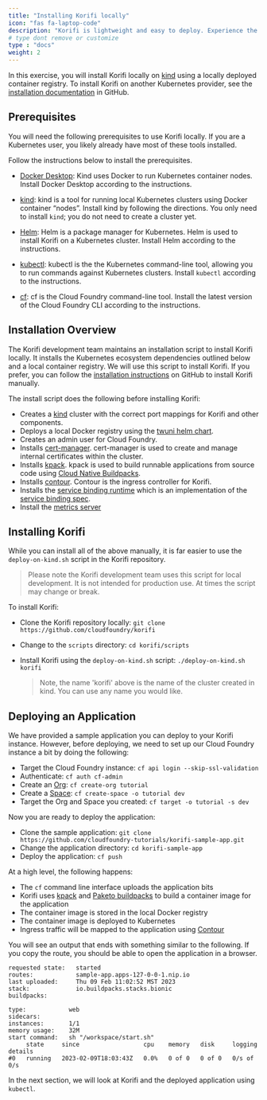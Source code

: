 ```yaml
---
title: "Installing Korifi locally"
icon: "fas fa-laptop-code" 
description: "Korifi is lightweight and easy to deploy. Experience the power and simplicity of Korifi by installing it locally on Kubernetes using Kind."
# type dont remove or customize
type : "docs"
weight: 2 
---
```


In this exercise, you will install Korifi locally on [kind](https://kind.sigs.k8s.io) using a locally deployed container registry. To install Korifi on another Kubernetes provider, see the [installation documentation](https://github.com/cloudfoundry/korifi/blob/main/INSTALL.md) in GitHub.

## Prerequisites

You will need the following prerequisites to use Korifi locally. If you are a Kubernetes user, you likely already have most of these tools installed.

Follow the instructions below to install the prerequisites.

* [Docker Desktop](https://docs.docker.com/desktop/): Kind uses Docker to run Kubernetes container nodes. Install Docker Desktop according to the instructions.

* [kind](https://kind.sigs.k8s.io/docs/user/quick-start#installation): kind is a tool for running local Kubernetes clusters using Docker container “nodes”. Install kind by following the directions. You only need to install `kind`; you do not need to create a cluster yet.

* [Helm](https://helm.sh/docs/intro/install/): Helm is a package manager for Kubernetes. Helm is used to install Korifi on a Kubernetes cluster. Install Helm according to the instructions.

* [kubectl](https://kubernetes.io/docs/tasks/tools/): kubectl is the the Kubernetes command-line tool, allowing you to run commands against Kubernetes clusters. Install `kubectl` according to the instructions.

* [cf](https://github.com/cloudfoundry/cli/wiki/V8-CLI-Installation-Guide): cf is the Cloud Foundry command-line tool. Install the latest version of the Cloud Foundry CLI according to the instructions.

## Installation Overview

The Korifi development team maintains an installation script to install Korifi locally. It installs the Kubernetes ecosystem dependencies outlined below and a local container registry. We will use this script to install Korifi. If you prefer, you can follow the [installation instructions](https://github.com/cloudfoundry/korifi/blob/main/INSTALL.kind.md) on GitHub to install Korifi manually.

The install script does the following before installing Korifi:

- Creates a [kind](https://kind.sigs.k8s.io) cluster with the correct port mappings for Korifi and other components.
- Deploys a local Docker registry using the [twuni helm chart](https://github.com/twuni/docker-registry.helm).
- Creates an admin user for Cloud Foundry.
- Installs [cert-manager](https://github.com/cert-manager/cert-manager). cert-manager is used to create and manage internal certificates within the cluster.
- Installs [kpack](https://github.com/pivotal/kpack). kpack is used to build runnable applications from source code using [Cloud Native Buildpacks](https://buildpacks.io/).
- Installs [contour](https://projectcontour.io). Contour is the ingress controller for Korifi.
- Installs the [service binding runtime](https://github.com/servicebinding/runtime) which is an implementation of the [service binding spec](https://servicebinding.io/).
- Install the [metrics server](https://github.com/kubernetes-sigs/metrics-server)

## Installing Korifi

While you can install all of the above manually, it is far easier to use the `deploy-on-kind.sh` script in the Korifi repository. 

> Please note the Korifi development team uses this script for local development. It is not intended for production use. At times the script may change or break.

To install Korifi:

- Clone the Korifi repository locally: `git clone https://github.com/cloudfoundry/korifi`
- Change to the `scripts` directory: `cd korifi/scripts`
- Install Korifi using the `deploy-on-kind.sh` script: `./deploy-on-kind.sh korifi`
  
  > Note, the name 'korifi' above is the name of the cluster created in kind. You can use any name you would like.

## Deploying an Application

We have provided a sample application you can deploy to your Korifi instance. However, before deploying, we need to set up our Cloud Foundry instance a bit by doing the following:

- Target the Cloud Foundry instance: `cf api login --skip-ssl-validation`
- Authenticate: `cf auth cf-admin`
- Create an [Org](https://docs.cloudfoundry.org/concepts/roles.html#orgs): `cf create-org tutorial`
- Create a [Space](https://docs.cloudfoundry.org/concepts/roles.html#spaces): `cf create-space -o tutorial dev`
- Target the Org and Space you created: `cf target -o tutorial -s dev`

Now you are ready to deploy the application:

- Clone the sample application: `git clone https://github.com/cloudfoundry-tutorials/korifi-sample-app.git`
- Change the application directory: `cd korifi-sample-app`
- Deploy the application: `cf push`

At a high level, the following happens:

- The `cf` command line interface uploads the application bits
- Korifi uses [kpack](https://github.com/pivotal/kpack) and [Paketo buildpacks](https://paketo.io) to build a container image for the application
- The container image is stored in the local Docker registry
- The container image is deployed to Kubernetes
- Ingress traffic will be mapped to the application using [Contour](https://projectcontour.io)

You will see an output that ends with something similar to the following. If you copy the route, you should be able to open the application in a browser.

```
requested state:   started
routes:            sample-app.apps-127-0-0-1.nip.io
last uploaded:     Thu 09 Feb 11:02:52 MST 2023
stack:             io.buildpacks.stacks.bionic
buildpacks:        

type:            web
sidecars:        
instances:       1/1
memory usage:    32M
start command:   sh "/workspace/start.sh"
     state     since                  cpu    memory   disk     logging      details
#0   running   2023-02-09T18:03:43Z   0.0%   0 of 0   0 of 0   0/s of 0/s   
```

In the next section, we will look at Korifi and the deployed application using `kubectl`.




